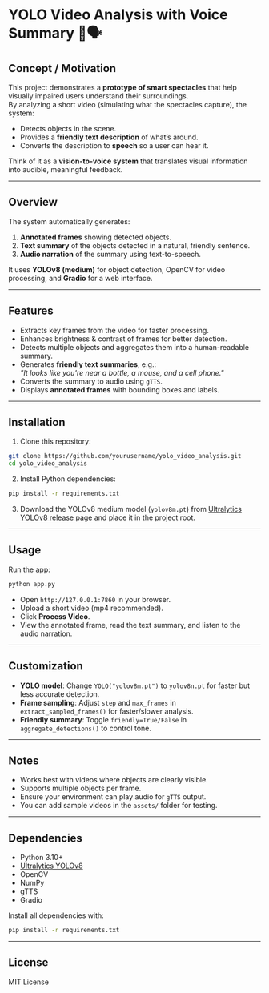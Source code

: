 # YOLO Video Analysis with Voice Summary 🎥🗣️

## Concept / Motivation
This project demonstrates a **prototype of smart spectacles** that help visually impaired users understand their surroundings.  
By analyzing a short video (simulating what the spectacles capture), the system:

- Detects objects in the scene.
- Provides a **friendly text description** of what’s around.
- Converts the description to **speech** so a user can hear it.

Think of it as a **vision-to-voice system** that translates visual information into audible, meaningful feedback.

---

## Overview
The system automatically generates:

1. **Annotated frames** showing detected objects.
2. **Text summary** of the objects detected in a natural, friendly sentence.
3. **Audio narration** of the summary using text-to-speech.

It uses **YOLOv8 (medium)** for object detection, OpenCV for video processing, and **Gradio** for a web interface.

---

## Features
- Extracts key frames from the video for faster processing.
- Enhances brightness & contrast of frames for better detection.
- Detects multiple objects and aggregates them into a human-readable summary.
- Generates **friendly text summaries**, e.g.:  
  *"It looks like you're near a bottle, a mouse, and a cell phone."*
- Converts the summary to audio using `gTTS`.
- Displays **annotated frames** with bounding boxes and labels.

---

## Installation

1. Clone this repository:

```bash
git clone https://github.com/yourusername/yolo_video_analysis.git
cd yolo_video_analysis
````

2. Install Python dependencies:

```bash
pip install -r requirements.txt
```

3. Download the YOLOv8 medium model (`yolov8m.pt`) from [Ultralytics YOLOv8 release page](https://github.com/ultralytics/ultralytics/releases) and place it in the project root.

---

## Usage

Run the app:

```bash
python app.py
```

* Open `http://127.0.0.1:7860` in your browser.
* Upload a short video (mp4 recommended).
* Click **Process Video**.
* View the annotated frame, read the text summary, and listen to the audio narration.

---

## Customization

* **YOLO model**: Change `YOLO("yolov8m.pt")` to `yolov8n.pt` for faster but less accurate detection.
* **Frame sampling**: Adjust `step` and `max_frames` in `extract_sampled_frames()` for faster/slower analysis.
* **Friendly summary**: Toggle `friendly=True/False` in `aggregate_detections()` to control tone.

---

## Notes

* Works best with videos where objects are clearly visible.
* Supports multiple objects per frame.
* Ensure your environment can play audio for `gTTS` output.
* You can add sample videos in the `assets/` folder for testing.

---

## Dependencies

* Python 3.10+
* [Ultralytics YOLOv8](https://github.com/ultralytics/ultralytics)
* OpenCV
* NumPy
* gTTS
* Gradio

Install all dependencies with:

```bash
pip install -r requirements.txt
```

---

## License

MIT License

```


```

